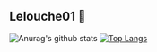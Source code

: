 
## Lelouche01 🦅

![Anurag's github stats](https://github-readme-stats.vercel.app/api?username=Lelouche01&show_icons=true&theme=chartreuse-dark)
[![Top Langs](https://github-readme-stats.vercel.app/api/top-langs/?username=Lelouche01&layout=demo&theme=chartreuse-dark)](https://github.com/anuraghazra/github-readme-stats)
